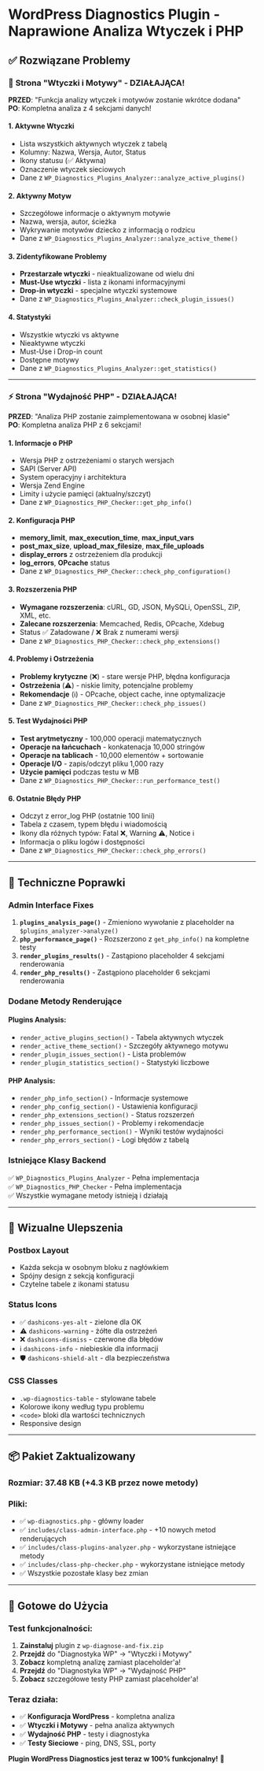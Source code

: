 # WordPress Diagnostics Plugin - Naprawione Analiza Wtyczek i PHP

## ✅ **Rozwiązane Problemy**

### 🔌 **Strona "Wtyczki i Motywy" - DZIAŁAJĄCA!**

**PRZED**: "Funkcja analizy wtyczek i motywów zostanie wkrótce dodana"  
**PO**: Kompletna analiza z 4 sekcjami danych!

#### **1. Aktywne Wtyczki**
- Lista wszystkich aktywnych wtyczek z tabelą
- Kolumny: Nazwa, Wersja, Autor, Status
- Ikony statusu (✅ Aktywna)
- Oznaczenie wtyczek sieciowych
- Dane z `WP_Diagnostics_Plugins_Analyzer::analyze_active_plugins()`

#### **2. Aktywny Motyw**
- Szczegółowe informacje o aktywnym motywie
- Nazwa, wersja, autor, ścieżka
- Wykrywanie motywów dziecko z informacją o rodzicu
- Dane z `WP_Diagnostics_Plugins_Analyzer::analyze_active_theme()`

#### **3. Zidentyfikowane Problemy**
- **Przestarzałe wtyczki** - nieaktualizowane od wielu dni
- **Must-Use wtyczki** - lista z ikonami informacyjnymi
- **Drop-in wtyczki** - specjalne wtyczki systemowe
- Dane z `WP_Diagnostics_Plugins_Analyzer::check_plugin_issues()`

#### **4. Statystyki**
- Wszystkie wtyczki vs aktywne
- Nieaktywne wtyczki
- Must-Use i Drop-in count
- Dostępne motywy
- Dane z `WP_Diagnostics_Plugins_Analyzer::get_statistics()`

---

### ⚡ **Strona "Wydajność PHP" - DZIAŁAJĄCA!**

**PRZED**: "Analiza PHP zostanie zaimplementowana w osobnej klasie"  
**PO**: Kompletna analiza PHP z 6 sekcjami!

#### **1. Informacje o PHP**
- Wersja PHP z ostrzeżeniami o starych wersjach
- SAPI (Server API)
- System operacyjny i architektura
- Wersja Zend Engine
- Limity i użycie pamięci (aktualny/szczyt)
- Dane z `WP_Diagnostics_PHP_Checker::get_php_info()`

#### **2. Konfiguracja PHP**
- **memory_limit**, **max_execution_time**, **max_input_vars**
- **post_max_size**, **upload_max_filesize**, **max_file_uploads**
- **display_errors** z ostrzeżeniem dla produkcji
- **log_errors**, **OPcache** status
- Dane z `WP_Diagnostics_PHP_Checker::check_php_configuration()`

#### **3. Rozszerzenia PHP**
- **Wymagane rozszerzenia**: cURL, GD, JSON, MySQLi, OpenSSL, ZIP, XML, etc.
- **Zalecane rozszerzenia**: Memcached, Redis, OPcache, Xdebug
- Status ✅ Załadowane / ❌ Brak z numerami wersji
- Dane z `WP_Diagnostics_PHP_Checker::check_php_extensions()`

#### **4. Problemy i Ostrzeżenia**
- **Problemy krytyczne** (❌) - stare wersje PHP, błędna konfiguracja
- **Ostrzeżenia** (⚠️) - niskie limity, potencjalne problemy
- **Rekomendacje** (ℹ️) - OPcache, object cache, inne optymalizacje
- Dane z `WP_Diagnostics_PHP_Checker::check_php_issues()`

#### **5. Test Wydajności PHP**
- **Test arytmetyczny** - 100,000 operacji matematycznych
- **Operacje na łańcuchach** - konkatenacja 10,000 stringów
- **Operacje na tablicach** - 10,000 elementów + sortowanie
- **Operacje I/O** - zapis/odczyt pliku 1,000 razy
- **Użycie pamięci** podczas testu w MB
- Dane z `WP_Diagnostics_PHP_Checker::run_performance_test()`

#### **6. Ostatnie Błędy PHP**
- Odczyt z error_log PHP (ostatnie 100 linii)
- Tabela z czasem, typem błędu i wiadomością
- Ikony dla różnych typów: Fatal ❌, Warning ⚠️, Notice ℹ️
- Informacja o pliku logów i dostępności
- Dane z `WP_Diagnostics_PHP_Checker::check_php_errors()`

---

## 🔧 **Techniczne Poprawki**

### **Admin Interface Fixes**
1. **`plugins_analysis_page()`** - Zmieniono wywołanie z placeholder na `$plugins_analyzer->analyze()`
2. **`php_performance_page()`** - Rozszerzono z `get_php_info()` na kompletne testy
3. **`render_plugins_results()`** - Zastąpiono placeholder 4 sekcjami renderowania
4. **`render_php_results()`** - Zastąpiono placeholder 6 sekcjami renderowania

### **Dodane Metody Renderujące**
#### Plugins Analysis:
- `render_active_plugins_section()` - Tabela aktywnych wtyczek
- `render_active_theme_section()` - Szczegóły aktywnego motywu  
- `render_plugin_issues_section()` - Lista problemów
- `render_plugin_statistics_section()` - Statystyki liczbowe

#### PHP Analysis:
- `render_php_info_section()` - Informacje systemowe
- `render_php_config_section()` - Ustawienia konfiguracji
- `render_php_extensions_section()` - Status rozszerzeń
- `render_php_issues_section()` - Problemy i rekomendacje
- `render_php_performance_section()` - Wyniki testów wydajności
- `render_php_errors_section()` - Logi błędów z tabelą

### **Istniejące Klasy Backend**
✅ `WP_Diagnostics_Plugins_Analyzer` - Pełna implementacja  
✅ `WP_Diagnostics_PHP_Checker` - Pełna implementacja  
✅ Wszystkie wymagane metody istnieją i działają

---

## 🎨 **Wizualne Ulepszenia**

### **Postbox Layout**
- Każda sekcja w osobnym bloku z nagłówkiem
- Spójny design z sekcją konfiguracji
- Czytelne tabele z ikonami statusu

### **Status Icons**
- ✅ `dashicons-yes-alt` - zielone dla OK
- ⚠️ `dashicons-warning` - żółte dla ostrzeżeń  
- ❌ `dashicons-dismiss` - czerwone dla błędów
- ℹ️ `dashicons-info` - niebieskie dla informacji
- 🛡️ `dashicons-shield-alt` - dla bezpieczeństwa

### **CSS Classes**
- `.wp-diagnostics-table` - stylowane tabele
- Kolorowe ikony według typu problemu
- `<code>` bloki dla wartości technicznych
- Responsive design

---

## 📦 **Pakiet Zaktualizowany**

### **Rozmiar**: 37.48 KB (+4.3 KB przez nowe metody)
### **Pliki**: 
- ✅ `wp-diagnostics.php` - główny loader
- ✅ `includes/class-admin-interface.php` - +10 nowych metod renderujących
- ✅ `includes/class-plugins-analyzer.php` - wykorzystane istniejące metody
- ✅ `includes/class-php-checker.php` - wykorzystane istniejące metody
- ✅ Wszystkie pozostałe klasy bez zmian

---

## 🚀 **Gotowe do Użycia**

### **Test funkcjonalności:**
1. **Zainstaluj** plugin z `wp-diagnose-and-fix.zip`
2. **Przejdź** do "Diagnostyka WP" → "Wtyczki i Motywy"
3. **Zobacz** kompletną analizę zamiast placeholder'a!
4. **Przejdź** do "Diagnostyka WP" → "Wydajność PHP"  
5. **Zobacz** szczegółowe testy PHP zamiast placeholder'a!

### **Teraz działa:**
- ✅ **Konfiguracja WordPress** - kompletna analiza
- ✅ **Wtyczki i Motywy** - pełna analiza aktywnych
- ✅ **Wydajność PHP** - testy i diagnostyka
- ✅ **Testy Sieciowe** - ping, DNS, SSL, porty

**Plugin WordPress Diagnostics jest teraz w 100% funkcjonalny!** 🎉

